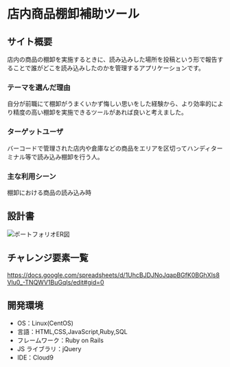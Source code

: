 # 店内商品棚卸補助ツール

## サイト概要

店内の商品の棚卸を実施するときに、読み込みした場所を投稿という形で報告することで誰がどこを読み込みしたのかを管理するアプリケーションです。

### テーマを選んだ理由

自分が前職にて棚卸がうまくいかず悔しい思いをした経験から、より効率的により精度の高い棚卸を実施できるツールがあれば良いと考えました。

### ターゲットユーザ

バーコードで管理された店内や倉庫などの商品をエリアを区切ってハンディターミナル等で読み込み棚卸を行う人。

### 主な利用シーン

棚卸における商品の読み込み時

## 設計書
![ポートフォリオER図](https://user-images.githubusercontent.com/85168396/128015624-53945ecd-49b6-493b-8faf-b0bb4191af1b.jpg)


## チャレンジ要素一覧

https://docs.google.com/spreadsheets/d/1UhcBJDJNoJqapBGfK0BGhXls8Vlu0_-TNQWV1BuGqIs/edit#gid=0

## 開発環境

- OS：Linux(CentOS)
- 言語：HTML,CSS,JavaScript,Ruby,SQL
- フレームワーク：Ruby on Rails
- JS ライブラリ：jQuery
- IDE：Cloud9
